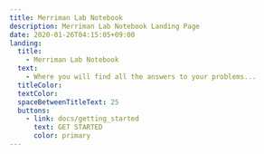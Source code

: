 ```yaml
---
title: Merriman Lab Notebook
description: Merriman Lab Notebook Landing Page
date: 2020-01-26T04:15:05+09:00
landing:
  title:
    - Merriman Lab Notebook
  text:
    - Where you will find all the answers to your problems...
  titleColor:
  textColor:
  spaceBetweenTitleText: 25
  buttons:
    - link: docs/getting_started
      text: GET STARTED
      color: primary
---
```

